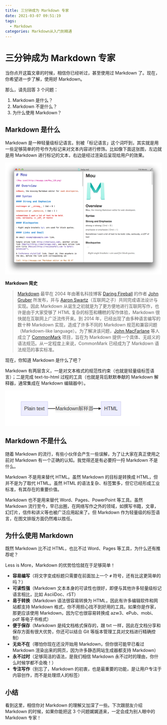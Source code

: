 ```yaml
---
title: 三分钟成为 Markdown 专家
date: 2021-03-07 09:51:19
tags:
  - Markdown
categories: Markdown从入门到精通
---
```


# 三分钟成为 Markdown 专家



当你点开这篇文章的时候，相信你已经听过，甚至使用过 Markdown 了。现在，你希望进一步了解，使用好 Markdown。

那么，请先回答 3 个问题：

1. Markdown 是什么？
2. Markdown 不是什么？
3. 为什么使用 Markdown？



## Markdown 是什么

Markdown 是一种轻量级标记语言。别被「标记语言」这个词吓到，其实就是用一些足够简单的符号作为标记来对文本内容进行修饰。比如像下面这张图，左边就是用 Markdown 进行标记的文本，右边是经过渲染后呈现给用户的效果。

![](/images/md/markdown_show.png)

**Markdown 简史**

> [Markdown](https://zh.wikipedia.org/wiki/Markdown) 最早在 2004 年由著名科技博客 [Daring Fireball](https://daringfireball.net/) 的作者 [John Gruber](https://daringfireball.net/projects/markdown/) 所发布，并与 [Aaron Swartz](https://zh.wikipedia.org/wiki/%E4%BA%9A%E4%BC%A6%C2%B7%E6%96%AF%E6%B2%83%E8%8C%A8)（互联网之子）共同完成语法设计与实现。因此 Markdown 从诞生之初就是为了更方便地进行互联网写作，也许是由于大家受够了 HTML 复杂的标签和糟糕的写作体验，Markdown 很快就在互联网上广泛流传开来。到 2014 年，已经出现了由多种语言编写的数十种 Markdown 实现，造成了许多不同的 Markdown 规范和兼容问题（Markdown-like language）。为了解决该问题，[John MacFarlane](jgm@berkeley.edu) 等人成立了 [CommonMark](https://commonmark.org/) 项目，旨在为 Markdown 提供一个具体、无歧义的语法规范。从一定程度上来说，CommonMark 已经成为了 Markdown 语法规范的事实标准。

现在，你知道 Markdown 是什么了吧？

Markdown 有两层含义，一是对文本格式的规范性约束（也就是轻量级标签语言）；二是完成 text-to-html 过程的工具（也就是背后默默奉献的 Markdown 解释器，通常集成在 Markdown 编辑器中）。


![](/images/md/text-to-html.png)



## Markdown 不是什么

随着 Markdown 的流行，有些小伙伴会产生一些误解，为了让大家在真正使用之前对 Markdown 有一个正确的认知。我觉得还是有必要捋一捋 Markdown 不是什么。

Markdown 不是用来替代 HTML。虽然 Markdown 的目标是转换成 HTML，但并不是为了取代 HTML。虽然 HTML 的语法复杂、标签繁多，但它已经形成工业标准，有其存在的重要价值。

Markdown 也不是用来替代 Word、Pages、PowerPoint 等工具。虽然 Markdown 流行至今，早已出圈，在网络写作之外的领域，如撰写书籍，文章，幻灯片，信件和讲义等也被广泛应用起来了。但 Markdown 作为轻量级的标签语言，在图文排版方面仍然难以胜任。



## 为什么使用 Markdown

既然 Markdown 比不过 HTML，也比不过 Word、Pages 等工具，为什么还有推荐呢？

Less is More，Markdown 的优势恰恰就在于足够简单！

- **容易编写**（将文字变成标题只需要在前面加上一个 `#` 符号，还有比这更简单的吗？）
- **可读性强**（Markdown 文本本身的可读性也很好，即便与其他许多轻量级标记语言相比，比如 AsciiDoc、rST）
- **易于转换**（Markdown 语法很容易转换为 HTML，因此有许多编辑软件和网站都支持 Markdown 格式，你不用担心找不到好用的工具。如果你是作家，那更应该使用 Markdown，因为它也很容易转换成 azw3、ePub、mobi、pdf 等电子书格式）
- **便于保存**（Markdown 是纯文档格式保存的，跟 txt 一样，因此在文档分享和保存方面有很大优势，你还可以结合 Git 等版本管理工具对文档进行精确控制）
- **无处不在**（哪怕你现在还没开始用 Markdown，但你很可能早已看过 Markdown 渲染出来的网页，因为许多静态网站生成器都支持 Markdown）
- **永不过时**（足够简洁的语法，是我们相信 Markdown 永不过时的理由，你什么时候学都不会晚！）
- **专注写作**（别忘了，Markdown 的初衷，也是最重要的功能，是让用户专注于内容创作，而不是处理烦人的标签）



## 小结

看到这里，相信你对 Markdown 的理解又加深了一些。下次跟朋友介绍 Markdown 的时候，如果你能把这 3 个问题娓娓道来，一定会成为别人眼中的 Markdown 专家！


